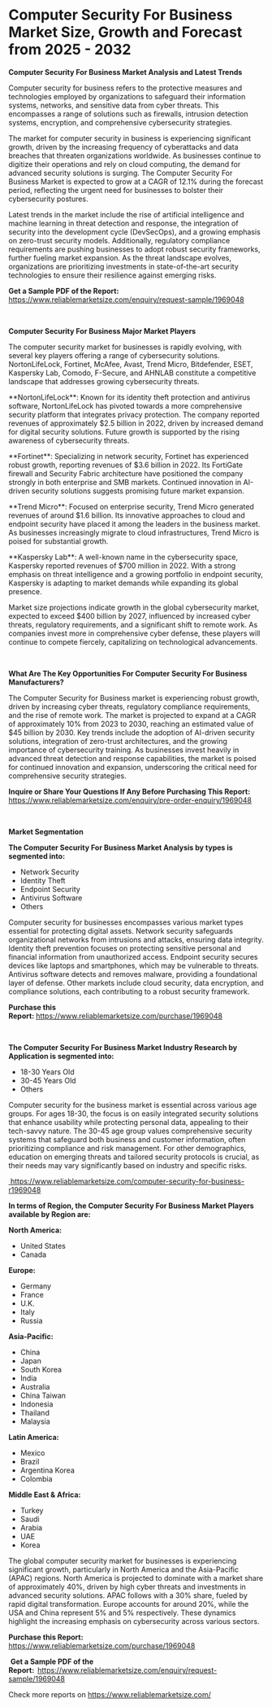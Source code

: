 <p><h1>Computer Security For Business Market Size, Growth and Forecast from 2025 - 2032</h1></p><p><strong>Computer Security For Business Market Analysis and Latest Trends</strong></p>
<p><p>Computer security for business refers to the protective measures and technologies employed by organizations to safeguard their information systems, networks, and sensitive data from cyber threats. This encompasses a range of solutions such as firewalls, intrusion detection systems, encryption, and comprehensive cybersecurity strategies.</p><p>The market for computer security in business is experiencing significant growth, driven by the increasing frequency of cyberattacks and data breaches that threaten organizations worldwide. As businesses continue to digitize their operations and rely on cloud computing, the demand for advanced security solutions is surging. The Computer Security For Business Market is expected to grow at a CAGR of 12.1% during the forecast period, reflecting the urgent need for businesses to bolster their cybersecurity postures.</p><p>Latest trends in the market include the rise of artificial intelligence and machine learning in threat detection and response, the integration of security into the development cycle (DevSecOps), and a growing emphasis on zero-trust security models. Additionally, regulatory compliance requirements are pushing businesses to adopt robust security frameworks, further fueling market expansion. As the threat landscape evolves, organizations are prioritizing investments in state-of-the-art security technologies to ensure their resilience against emerging risks.</p></p>
<p><strong>Get a Sample PDF of the Report:&nbsp;</strong> <a href="https://www.reliablemarketsize.com/enquiry/request-sample/1969048?utm_campaign=2759&utm_medium=2&utm_source=Github&utm_content=ia&utm_term=09032025&utm_id=computer-security-for-business">https://www.reliablemarketsize.com/enquiry/request-sample/1969048</a></p>
<p>&nbsp;</p>
<p><strong>Computer Security For Business Major Market Players</strong></p>
<p><p>The computer security market for businesses is rapidly evolving, with several key players offering a range of cybersecurity solutions. NortonLifeLock, Fortinet, McAfee, Avast, Trend Micro, Bitdefender, ESET, Kaspersky Lab, Comodo, F-Secure, and AHNLAB constitute a competitive landscape that addresses growing cybersecurity threats.</p><p>**NortonLifeLock**: Known for its identity theft protection and antivirus software, NortonLifeLock has pivoted towards a more comprehensive security platform that integrates privacy protection. The company reported revenues of approximately $2.5 billion in 2022, driven by increased demand for digital security solutions. Future growth is supported by the rising awareness of cybersecurity threats.</p><p>**Fortinet**: Specializing in network security, Fortinet has experienced robust growth, reporting revenues of $3.6 billion in 2022. Its FortiGate firewall and Security Fabric architecture have positioned the company strongly in both enterprise and SMB markets. Continued innovation in AI-driven security solutions suggests promising future market expansion.</p><p>**Trend Micro**: Focused on enterprise security, Trend Micro generated revenues of around $1.6 billion. Its innovative approaches to cloud and endpoint security have placed it among the leaders in the business market. As businesses increasingly migrate to cloud infrastructures, Trend Micro is poised for substantial growth.</p><p>**Kaspersky Lab**: A well-known name in the cybersecurity space, Kaspersky reported revenues of $700 million in 2022. With a strong emphasis on threat intelligence and a growing portfolio in endpoint security, Kaspersky is adapting to market demands while expanding its global presence.</p><p>Market size projections indicate growth in the global cybersecurity market, expected to exceed $400 billion by 2027, influenced by increased cyber threats, regulatory requirements, and a significant shift to remote work. As companies invest more in comprehensive cyber defense, these players will continue to compete fiercely, capitalizing on technological advancements.</p></p>
<p>&nbsp;</p>
<p><strong>What Are The Key Opportunities For Computer Security For Business Manufacturers?</strong></p>
<p><p>The Computer Security for Business market is experiencing robust growth, driven by increasing cyber threats, regulatory compliance requirements, and the rise of remote work. The market is projected to expand at a CAGR of approximately 10% from 2023 to 2030, reaching an estimated value of $45 billion by 2030. Key trends include the adoption of AI-driven security solutions, integration of zero-trust architectures, and the growing importance of cybersecurity training. As businesses invest heavily in advanced threat detection and response capabilities, the market is poised for continued innovation and expansion, underscoring the critical need for comprehensive security strategies.</p></p>
<p><strong>Inquire or Share Your Questions If Any Before Purchasing This Report:</strong> <a href="https://www.reliablemarketsize.com/enquiry/pre-order-enquiry/1969048?utm_campaign=2759&utm_medium=2&utm_source=Github&utm_content=ia&utm_term=09032025&utm_id=computer-security-for-business">https://www.reliablemarketsize.com/enquiry/pre-order-enquiry/1969048</a></p>
<p>&nbsp;</p>
<p><strong>Market Segmentation</strong></p>
<p><strong>The Computer Security For Business Market Analysis by types is segmented into:</strong></p>
<p><ul><li>Network Security</li><li>Identity Theft</li><li>Endpoint Security</li><li>Antivirus Software</li><li>Others</li></ul></p>
<p><p>Computer security for businesses encompasses various market types essential for protecting digital assets. Network security safeguards organizational networks from intrusions and attacks, ensuring data integrity. Identity theft prevention focuses on protecting sensitive personal and financial information from unauthorized access. Endpoint security secures devices like laptops and smartphones, which may be vulnerable to threats. Antivirus software detects and removes malware, providing a foundational layer of defense. Other markets include cloud security, data encryption, and compliance solutions, each contributing to a robust security framework.</p></p>
<p><strong>Purchase this Report:&nbsp;</strong><a href="https://www.reliablemarketsize.com/purchase/1969048?utm_campaign=2759&utm_medium=2&utm_source=Github&utm_content=ia&utm_term=09032025&utm_id=computer-security-for-business">https://www.reliablemarketsize.com/purchase/1969048</a></p>
<p>&nbsp;</p>
<p><strong>The Computer Security For Business Market Industry Research by Application is segmented into:</strong></p>
<p><ul><li>18-30 Years Old</li><li>30-45 Years Old</li><li>Others</li></ul></p>
<p><p>Computer security for the business market is essential across various age groups. For ages 18-30, the focus is on easily integrated security solutions that enhance usability while protecting personal data, appealing to their tech-savvy nature. The 30-45 age group values comprehensive security systems that safeguard both business and customer information, often prioritizing compliance and risk management. For other demographics, education on emerging threats and tailored security protocols is crucial, as their needs may vary significantly based on industry and specific risks.</p></p>
<p><a href="https://www.reliablemarketsize.com/computer-security-for-business-r1969048?utm_campaign=2759&utm_medium=2&utm_source=Github&utm_content=ia&utm_term=09032025&utm_id=computer-security-for-business">&nbsp;https://www.reliablemarketsize.com/computer-security-for-business-r1969048</a></p>
<p><strong>In terms of Region, the Computer Security For Business Market Players available by Region are:</strong></p>
<p>
    <p> <strong> North America: </strong>
        <ul>
            <li>United States</li>
            <li>Canada</li>
        </ul>
        </p> 
    <p> <strong> Europe: </strong>
        <ul>
            <li>Germany</li>
            <li>France</li>
            <li>U.K.</li>
            <li>Italy</li>
            <li>Russia</li>
        </ul>
        </p> 
    <p> <strong> Asia-Pacific: </strong>
        <ul>
            <li>China</li>
            <li>Japan</li>
            <li>South Korea</li>
            <li>India</li>
            <li>Australia</li>
            <li>China Taiwan</li>
            <li>Indonesia</li>
            <li>Thailand</li>
            <li>Malaysia</li>
        </ul>
        </p> 
    <p> <strong> Latin America: </strong>
        <ul>
            <li>Mexico</li>
            <li>Brazil</li>
            <li>Argentina Korea</li>
            <li>Colombia</li>
        </ul>
        </p> 
    <p> <strong> Middle East & Africa: </strong>
        <ul>
            <li>Turkey</li>
            <li>Saudi</li>
            <li>Arabia</li>
            <li>UAE</li>
            <li>Korea</li>
        </ul>
    </p>
    </p>
<p><p>The global computer security market for businesses is experiencing significant growth, particularly in North America and the Asia-Pacific (APAC) regions. North America is projected to dominate with a market share of approximately 40%, driven by high cyber threats and investments in advanced security solutions. APAC follows with a 30% share, fueled by rapid digital transformation. Europe accounts for around 20%, while the USA and China represent 5% and 5% respectively. These dynamics highlight the increasing emphasis on cybersecurity across various sectors.</p></p>
<p><strong>Purchase this Report: </strong><a href="https://www.reliablemarketsize.com/purchase/1969048?utm_campaign=2759&utm_medium=2&utm_source=Github&utm_content=ia&utm_term=09032025&utm_id=computer-security-for-business">https://www.reliablemarketsize.com/purchase/1969048</a></p>
<p>&nbsp;<strong>Get a Sample PDF of the Report:&nbsp;&nbsp;</strong><a href="https://www.reliablemarketsize.com/enquiry/request-sample/1969048?utm_campaign=2759&utm_medium=2&utm_source=Github&utm_content=ia&utm_term=09032025&utm_id=computer-security-for-business">https://www.reliablemarketsize.com/enquiry/request-sample/1969048</a></p>
<p><strong></strong></p>
<p>Check more reports on <a href="https://www.reliablemarketsize.com/?utm_campaign=2759&utm_medium=2&utm_source=Github&utm_content=ia&utm_term=09032025&utm_id=computer-security-for-business">https://www.reliablemarketsize.com/</a></p>